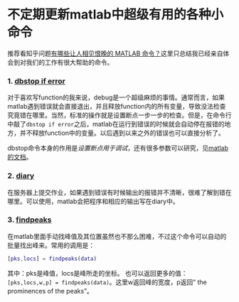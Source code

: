 # 不定期更新matlab中超级有用的各种小命令

推荐看知乎问题[有哪些让人相见恨晚的 MATLAB 命令？](https://www.zhihu.com/question/24499729)这里只总结我已经亲自体会到对我们的工作有很大帮助的命令。

### 1. [dbstop if error](https://ww2.mathworks.cn/help/matlab/ref/dbstop.html)
对于喜欢写function的我来说，debug是一个超级麻烦的事情。通常而言，如果matlab遇到错误就会直接退出，并且释放function内的所有变量，导致没法检查究竟错在哪里。当然，标准的操作就是设置断点一步一步的检查。但是，在命令行中敲了`dbstop if error`之后，matlab在运行到错误的时候就会自动停在报错的地方，并不释放function中的变量。以后遇到以来之外的错误也可以直接分析了。

dbstop命令本身的作用是*设置断点用于调试*，还有很多参数可以研究，见[matlab的文档](https://ww2.mathworks.cn/help/matlab/ref/dbstop.html)。

### 2. [diary](https://ww2.mathworks.cn/help/matlab/ref/diary.html)
在服务器上提交作业，如果遇到错误有时候输出的报错并不清晰，很难了解到错在哪里。可以使用，matlab会把程序和相应的输出写在diary中。

### 3. [findpeaks](https://www.mathworks.com/help/signal/ref/findpeaks.html)
在matlab里面手动找峰值及其位置虽然也不那么困难，不过这个命令可以自动的批量找出峰来。常用的调用是：
``` matlab
[pks,locs] = findpeaks(data)
```
其中：pks是峰值，locs是峰所走的坐标。
也可以返回更多的值：`[pks,locs,w,p] = findpeaks(data)`。这里w返回峰的宽度，p返回“ the prominences of the peaks”。